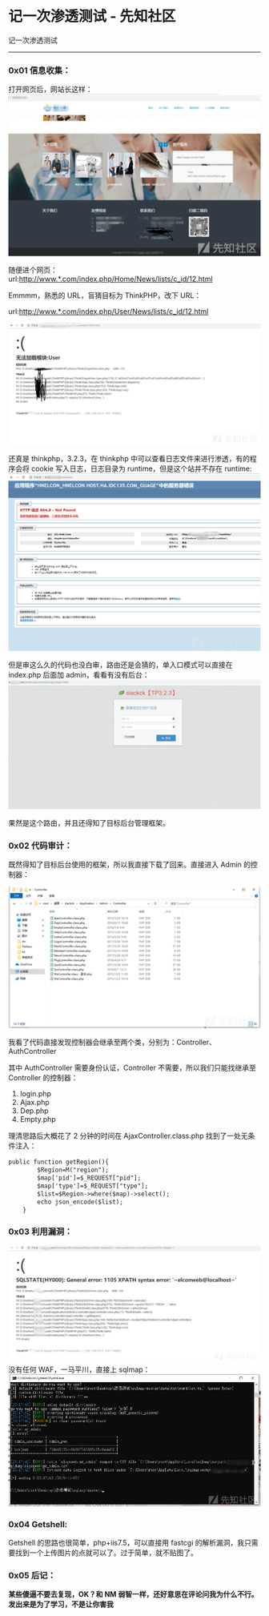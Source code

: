 

# 记一次渗透测试 - 先知社区

记一次渗透测试

- - -

### 0x01 信息收集：

打开网页后，网站长这样：  
[![](assets/1698897285-a7b303329c1b22231f9271cdd599a5e0.png)](https://xzfile.aliyuncs.com/media/upload/picture/20191115094241-36276498-0749-1.png)

随便进个网页：  
url:[http://www.\*.com/index.php/Home/News/lists/c\_id/12.html](http://www.*.com/index.php/Home/News/lists/c_id/12.html)

Emmmm，熟悉的 URL，盲猜目标为 ThinkPHP，改下 URL：

url:[http://www.\*.com/index.php/User/News/lists/c\_id/12.html](http://www.*.com/index.php/User/News/lists/c_id/12.html)

[![](assets/1698897285-1c31fa9cc26674feb798050c1c7f0080.png)](https://xzfile.aliyuncs.com/media/upload/picture/20191113093538-e5b9123e-05b5-1.png)

还真是 thinkphp，3.2.3，在 thinkphp 中可以查看日志文件来进行渗透，有的程序会将 cookie 写入日志，日志目录为 runtime，但是这个站并不存在 runtime:  
[![](assets/1698897285-3130e45683c55b578e019c421d874e58.png)](https://xzfile.aliyuncs.com/media/upload/picture/20191107230330-c2bb27bc-016f-1.png)

但是审这么久的代码也没白审，路由还是会猜的，单入口模式可以直接在 index.php 后面加 admin，看看有没有后台：  
[![](assets/1698897285-8e64ff8f0bf85872175ca73bfc024d10.png)](https://xzfile.aliyuncs.com/media/upload/picture/20191107230507-fc4c9a60-016f-1.png)

果然是这个路由，并且还得知了目标后台管理框架。

### 0x02 代码审计：

既然得知了目标后台使用的框架，所以我直接下载了回来。直接进入 Admin 的控制器：

[![](assets/1698897285-595a8388ca4fc9ac4a8155fcb9a00c3c.png)](https://xzfile.aliyuncs.com/media/upload/picture/20191107230742-58a5abf8-0170-1.png)

我看了代码直接发现控制器会继承至两个类，分别为：Controller、AuthController

其中 AuthController 需要身份认证，Controller 不需要，所以我们只能找继承至 Controller 的控制器：

1.  login.php
2.  Ajax.php
3.  Dep.php
4.  Empty.php

理清思路后大概花了 2 分钟的时间在 AjaxController.class.php 找到了一处无条件注入：

```plain
public function getRegion(){
        $Region=M("region");
        $map['pid']=$_REQUEST["pid"];
        $map['type']=$_REQUEST["type"];
        $list=$Region->where($map)->select();
        echo json_encode($list);
    }
```

### 0x03 利用漏洞：

[![](assets/1698897285-9a4cf650d79efe238a869a9891451d36.png)](https://xzfile.aliyuncs.com/media/upload/picture/20191107231325-2501d6c2-0171-1.png)  
没有任何 WAF，一马平川，直接上 sqlmap：  
[![](assets/1698897285-ea68c13bf3d5cf57b54ad372b4031a23.png)](https://xzfile.aliyuncs.com/media/upload/picture/20191107231816-d2b877bc-0171-1.png)

### 0x04 Getshell:

Getshell 的思路也很简单，php+iis7.5，可以直接用 fastcgi 的解析漏洞，我只需要找到一个上传图片的点就可以了。过于简单，就不贴图了。

### 0x05 后记：

**某些傻逼不要去复现，OK？和 NM 弱智一样，还好意思在评论问我为什么不行。发出来是为了学习，不是让你害我**
